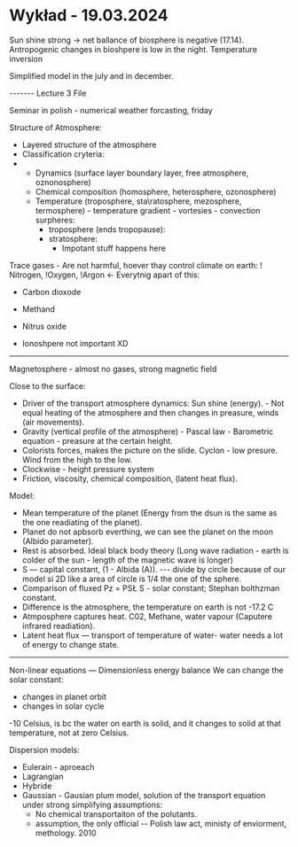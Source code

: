 # Wykład - 19.03.2024

Sun shine strong -> net ballance of biosphere is negative (17.14). Antropogenic changes in bioshpere is low in the night.
Temperature inversion

Simplified model in the july and in december.

------- Lecture 3 File

Seminar in polish - numerical weather forcasting, friday

Structure of Atmosphere:
- Layered structure of the atmosphere
- Classification cryteria:
- - Dynamics (surface layer boundary layer, free atmosphere, oznonosphere)
  - Chemical composition (homosphere, heterosphere, ozonosphere) 
  - Temperature (troposphere, sta\ratosphere, mezosphere, termosphere) - temperature gradient - vortesies - convection surpheres:
    - troposphere (ends tropopause):
    - stratosphere:
      - Impotant stuff happens here

Trace gases - Are not harmful, hoever thay control climate on earth:
! Nitrogen, !Oxygen, !Argon <- Everytnig apart of this:

- Carbon dioxode
- Methand
- Nitrus oxide

- Ionoshpere not important XD

-----

Magnetosphere - almost no gases, strong magnetic field


Close to the surface:
- Driver of the transport atmosphere dynamics: Sun shine (energy). - Not equal heating of the atmosphere and then changes in preasure, winds (air movements).
- Gravity (vertical profile of the atmosphere) - Pascal law - Barometric equation - preasure at the certain height.
- Colorists forces, makes the picture on the slide. Cyclon - low presure. Wind from the high to the low.
- Clockwise - height pressure system
- Friction, viscosity, chemical composition, (latent heat flux).

Model:

- Mean temperature of the planet (Energy from the dsun is the same as the one readiating of the planet).
- Planet do not apbsorb everthing, we can see the planet on the moon (Albido parameter).
- Rest is absorbed. Ideal black body theory (Long wave radiation - earth is colder of the sun - length of the magnetic wave is longer)
- S — capital constant, (1 - Albida (A)). --- divide by circle because of our model si 2D like a area of circle is 1/4 the one of the sphere.
- Comparison of fluxed Pz = PSŁ
S - solar constant; Stephan bolthzman constant.
- Difference is the atmosphere, the temperature on earth is not -17.2 C
- Atmposphere captures heat. C02, Methane, water vapour (Caputere infrared readiation).
- Latent heat flux — transport of temperature of water- water needs a lot of energy to change state.

-------------------

Non-linear equations — Dimensionless energy balance
We can change the solar constant:
 - changes in planet orbit
 - changes in solar cycle

-10 Celsius, is bc the water on earth is solid, and it changes to solid at that temperature, not at zero Celsius.

Dispersion models:
- Eulerain - aproeach
- Lagrangian
- Hybride
- Gaussian - Gausian plum model, solution of the transport equation under strong simplifying assumptions:
  - No chemical transportaiton of the polutants.
  - assumption, the only official -- Polish law act, ministy of enviorment, methology. 2010